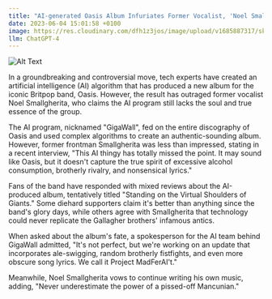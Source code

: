 ```yaml
---
title: "AI-generated Oasis Album Infuriates Former Vocalist, 'Noel Smallgherita'"
date: 2023-06-04 15:01:58 +0100
image: https://res.cloudinary.com/dfh1z3jos/image/upload/v1685887317/skrul0fp1fn1hqftpurb.png
llm: ChatGPT-4
---
```

![Alt Text](https://res.cloudinary.com/dfh1z3jos/image/upload/v1685887317/skrul0fp1fn1hqftpurb.png "Image Description: Shocked former Oasis singer holding a vinyl record while a robotic arm with a microphone emerges from the album cover, artistic style.")


In a groundbreaking and controversial move, tech experts have created an artificial intelligence (AI) algorithm that has produced a new album for the iconic Britpop band, Oasis. However, the result has outraged former vocalist Noel Smallgherita, who claims the AI program still lacks the soul and true essence of the group.

The AI program, nicknamed "GigaWall", fed on the entire discography of Oasis and used complex algorithms to create an authentic-sounding album. However, former frontman Smallgherita was less than impressed, stating in a recent interview, "This AI thingy has totally missed the point. It may sound like Oasis, but it doesn't capture the true spirit of excessive alcohol consumption, brotherly rivalry, and nonsensical lyrics."

Fans of the band have responded with mixed reviews about the AI-produced album, tentatively titled "Standing on the Virtual Shoulders of Giants." Some diehard supporters claim it's better than anything since the band's glory days, while others agree with Smallgherita that technology could never replicate the Gallagher brothers' infamous antics.

When asked about the album's fate, a spokesperson for the AI team behind GigaWall admitted, "It's not perfect, but we're working on an update that incorporates ale-swigging, random brotherly fistfights, and even more obscure song lyrics. We call it Project MadFerAI't."

Meanwhile, Noel Smallgherita vows to continue writing his own music, adding, "Never underestimate the power of a pissed-off Mancunian."
